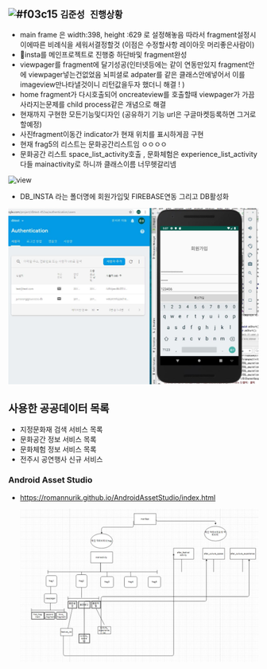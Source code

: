 ## ![#f03c15](https://placehold.it/15/f03c15/000000?text=+) `김준성 진행상황`
- main frame 은 width:398, height :629 로 설정해놓음 따라서 fragment설정시 이에따른 비례식을 세워서결정할것 (이점은 수정할사항 레이아웃 머리좋은사람이)
- 🌱insta를 메인프로젝트로 진행중 하단바및 fragment완성
- viewpager를 fragment에 달기성공(인터넷등에는 같이 연동만있지 fragment안에 viewpager넣는건없었음 뇌피셜로 adpater를 같은 클래스안에넣어서 이를 imageview만나타낼것이니 리턴값을두자 했더니 해결 ! )
- home fragment가 다시호출되어 oncreateview를 호출할때 viewpager가 가끔사라지는문제를 child process같은 개념으로 해결 
- 현재까지 구현한 모든기능및디자인 (공유하기 기능 url은 구글마켓등록하면 그거로할예정)
- 사진fragment이동간 indicator가 현재 위치를 표시하게끔 구현
 - 현재 frag5의 리스트는 문화공간리스트임 ㅇㅇㅇㅇ  
 - 문화공간 리스트 space_list_activity호출 , 문화체험은 experience_list_activity  다들 mainactivity로 하니까 클래스이름 너무헷갈리넴 
 
![view](./now_iam.gif)


- DB_INSTA 라는 폴더명에 회원가입및 FIREBASE연동 그리고 DB활성화 

![FIEEBASE](./firebase.JPG)

## 사용한 공공데이터 목록
- 지정문화재 검색 서비스 목록
- 문화공간 정보 서비스 목록
- 문화체험 정보 서비스 목록
- 전주시 공연행사 신규 서비스

### Android Asset Studio
- https://romannurik.github.io/AndroidAssetStudio/index.html


   ![1착상](./trouble.JPG)







